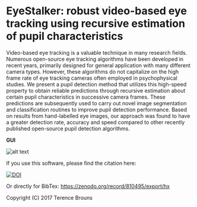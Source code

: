 # EyeStalker: robust video-based eye tracking using recursive estimation of pupil characteristics

Video-based eye tracking is a valuable technique in many research fields. Numerous open-source eye tracking algorithms have been developed in recent years, primarily designed for general application with many different camera types. However, these algorithms do not capitalize on the high frame rate of eye tracking cameras often employed in psychophysical studies. We present a pupil detection method that utilizes this high-speed property to obtain reliable predictions through recursive estimation about certain pupil characteristics in successive camera frames. These predictions are subsequently used to carry out novel image segmentation and classification routines to improve pupil detection performance. Based on results from hand-labelled eye images, our approach was found to have a greater detection rate, accuracy and speed compared to other recently published open-source pupil detection algorithms.

<b>GUI</b>

![alt text](https://cloud.githubusercontent.com/assets/10850074/26767383/ef50d9d2-499f-11e7-858e-4c08660d4b82.png)

If you use this software, please find the citation here:

[![DOI](https://zenodo.org/badge/DOI/10.5281/zenodo.810495.svg)](https://doi.org/10.5281/zenodo.810495)

Or directly for BibTex: https://zenodo.org/record/810495/export/hx

Copyright (C) 2017 Terence Brouns 
